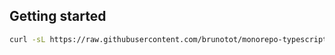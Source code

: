 ## Getting started

```sh
curl -sL https://raw.githubusercontent.com/brunotot/monorepo-typescript-starter/main/init.sh | bash -s -- [REPO_NAME]
```
